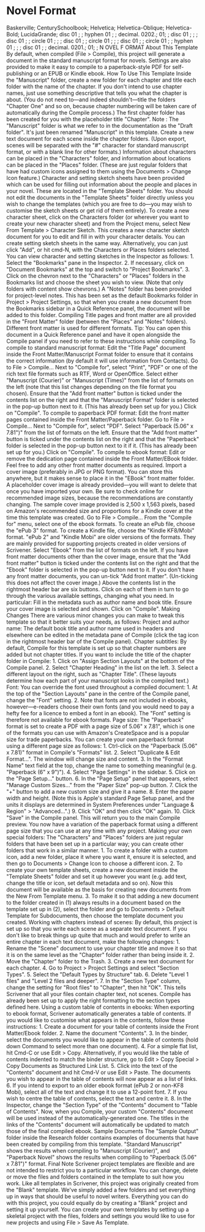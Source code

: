 # Novel Format

Baskerville; CenturySchoolbook; Helvetica; Helvetica-Oblique; Helvetica-Bold; LucidaGrande; disc 01 ; ; hyphen 01 ; ; decimal. 0202.; 01; ; disc 01 ; ; ; disc 01 ; ; circle 01 ; ; ; disc 01 ; ; circle 01 ; ; ; disc 01 ; ; circle 01 ; ; hyphen 01 ; ; ; disc 01 ; ; decimal. 0201.; 01; ; N OVEL F ORMAT About This Template By default, when compiled (File > Compile), this project will generate a document in the standard manuscript format for novels. Settings are also provided to make it easy to compile to a paperback-style PDF for self-publishing or an EPUB or Kindle ebook. How To Use This Template Inside the "Manuscript" folder, create a new folder for each chapter and title each folder with the name of the chapter. If you don't intend to use chapter names, just use something descriptive that tells you what the chapter is about. (You do not need to—and indeed shouldn't—title the folders "Chapter One" and so on, because chapter numbering will be taken care of automatically during the Compile process.) The first chapter folder has been created for you with the placeholder title "Chapter". Note : The "Manuscript" folder is what we refer to in the documentation as the "Draft folder". It's just been renamed "Manuscript" in this template. Create a new text document for each scene inside the chapter folders. (Upon export, scenes will be separated with the "#" character for standard manuscript format, or with a blank line for other formats.) Information about characters can be placed in the "Characters" folder, and information about locations can be placed in the "Places" folder. (These are just regular folders that have had custom icons assigned to them using the Documents > Change Icon feature.) Character and setting sketch sheets have been provided which can be used for filling out information about the people and places in your novel. These are located in the "Template Sheets" folder. You should not edit the documents in the "Template Sheets" folder directly unless you wish to change the templates (which you are free to do—you may wish to customise the sketch sheets or get rid of them entirely). To create a new character sheet, click on the Characters folder (or wherever you want to create your new character sheet) and from the Project menu, select New From Template > Character Sketch. This creates a new character sketch document for you to edit and fill in with your character details. You can create setting sketch sheets in the same way. Alternatively, you can just click "Add", or hit cmd-N, with the Characters or Places folders selected. You can view character and setting sketches in the Inspector as follows: 1. Select the "Bookmarks" pane in the Inspector. 2. If necessary, click on "Document Bookmarks" at the top and switch to "Project Bookmarks". 3. Click on the chevron next to the "Characters" or "Places" folders in the Bookmarks list and choose the sheet you wish to view. (Note that only folders with content show chevrons.) A "Notes" folder has been provided for project-level notes. This has been set as the default Bookmarks folder in Project > Project Settings, so that when you create a new document from the Bookmarks sidebar in a Quick Reference panel, the document will be added to this folder. Compiling Title pages and front matter are all provided in the "Front Matter" folder (between the "Places" and "Notes" folders). Different front matter is used for different formats. Tip: You can open this document in a Quick Reference panel and have it open alongside the Compile panel if you need to refer to these instructions while compiling. To compile to standard manuscript format: Edit the "Title Page" document inside the Front Matter/Manuscript Format folder to ensure that it contains the correct information (by default it will use information from Contacts). Go to File > Compile… Next to "Compile for", select "Print", "PDF" or one of the rich text file formats such as RTF, Word or OpenOffice. Select either "Manuscript (Courier)" or "Manuscript (Times)" from the list of formats on the left (note that this list changes depending on the file format you chosen). Ensure that the "Add front matter" button is ticked under the contents list on the right and that the "Manuscript Format" folder is selected in the pop-up button next to it. (This has already been set up for you.) Click on "Compile". To compile to paperback PDF format: Edit the front matter pages contained inside the Front Matter/Paperback folder. Go to File > Compile… Next to "Compile for", select "PDF". Select "Paperback (5.06" x 7.81")" from the list of formats on the left. Ensure that the "Add front matter" button is ticked under the contents list on the right and that the "Paperback" folder is selected in the pop-up button next to it if it. (This has already been set up for you.) Click on "Compile". To compile to ebook format: Edit or remove the dedication page contained inside the Front Matter/EBook folder. Feel free to add any other front matter documents as required. Import a cover image (preferably in JPG or PNG format). You can store this anywhere, but it makes sense to place it in the "EBook" front matter folder. A placeholder cover image is already provided—you will want to delete that once you have imported your own. Be sure to check online for recommended image sizes, because the recommendations are constantly changing. The sample cover image provided is 2,500 x 1,563 pixels, based on Amazon's recommended size and proportions for a Kindle cover at the time this template was created. Go to File > Compile… From the "Compile for" menu, select one of the ebook formats. To create an ePub file, choose the "ePub 3" format. To create a Kindle file, choose the "Kindle KF8/Mobi" format. "ePub 2" and "Kindle Mobi" are older versions of the formats. They are mainly provided for supporting projects created in older versions of Scrivener. Select "Ebook" from the list of formats on the left. If you have front matter documents other than the cover image, ensure that the "Add front matter" button is ticked under the contents list on the right and that the "Ebook" folder is selected in the pop-up button next to it. If you don't have any front matter documents, you can un-tick "Add front matter". (Un-ticking this does not affect the cover image.) Above the contents list in the rightmost header bar are six buttons. Click on each of them in turn to go through the various available settings, changing what you need. In particular: Fill in the metadata such as author name and book title. Ensure your cover image is selected and shown. Click on "Compile". Making Changes There are various minor changes you can make to tweak this template so that it better suits your needs, as follows: Project and author name: The default book title and author name used in headers and elsewhere can be edited in the metadata pane of Compile (click the tag icon in the rightmost header bar of the Compile panel). Chapter subtitles: By default, Compile for this template is set up so that chapter numbers are added but not chapter titles. If you want to include the title of the chapter folder in Compile: 1. Click on "Assign Section Layouts" at the bottom of the Compile panel. 2. Select "Chapter Heading" in the list on the left. 3. Select a different layout on the right, such as "Chapter Title". (These layouts determine how each part of your manuscript looks in the compiled text.) Font: You can override the font used throughout a compiled document: 1. At the top of the "Section Layouts" pane in the centre of the Compile panel, change the "Font" setting. 2. Note that fonts are not included in ebooks, however—e-readers choose their own fonts (and you would need to pay a hefty fee for a licence to embed a font in an ebook). The "Font" setting is therefore not available for ebook formats. Page size: The "Paperback" format is set to create a PDF with a page size of 5.06" x 7.81", which is one of the formats you can use with Amazon's CreateSpace and is a popular size for trade paperbacks. You can create your own paperback format using a different page size as follows: 1. Ctrl-click on the "Paperback (5.06" x 7.81)" format in Compile's "Formats" list. 2. Select "Duplicate & Edit Format…". The window will change size and content. 3. In the "Format Name" text field at the top, change the name to something meaningful (e.g. "Paperback (6" x 9")"). 4. Select "Page Settings" in the sidebar. 5. Click on the "Page Setup…" button. 6. In the "Page Setup" panel that appears, select "Manage Custom Sizes…" from the "Paper Size" pop-up button. 7. Click the "+" button to add a new custom size and give it a name. 8. Enter the paper width and height. (Note this is Apple's standard Page Setup panel, and the units it displays are determined in System Preferences under "Language & Region" > "Advanced…".) 9. Click "OK" and then click "OK" again. 10. Click "Save" in the Compile panel. This will return you to the main Compile preview. You now have a variation of the paperback format using a different page size that you can use at any time with any project. Making your own special folders: The "Characters" and "Places" folders are just regular folders that have been set up in a particular way; you can create other folders that work in a similar manner. 1. To create a folder with a custom icon, add a new folder, place it where you want it, ensure it is selected, and then go to Documents > Change Icon to choose a different icon. 2. To create your own template sheets, create a new document inside the "Template Sheets" folder and set it up however you want (e.g. add text, change the title or icon, set default metadata and so on). Now this document will be available as the basis for creating new documents from the New From Template menu. 3. To make it so that adding a new document to the folder created in (1) always results in a document based on the template set up in (2), select the folder and go to Documents > Default Template for Subdocuments, then choose the template document you created. Working with chapters instead of scenes: By default, this project is set up so that you write each scene as a separate text document. If you don't like to break things up quite that much and would prefer to write an entire chapter in each text document, make the following changes: 1. Rename the "Scene" document to use your chapter title and move it so that it is on the same level as the "Chapter" folder rather than being inside it. 2. Move the "Chapter" folder to the Trash. 3. Create a new text document for each chapter. 4. Go to Project > Project Settings and select "Section Types". 5. Select the "Default Types by Structure" tab. 6. Delete "Level 1 files" and "Level 2 files and deeper". 7. In the "Section Type" column, change the setting for "Root files" to "Chapter", then hit "OK". This tells Scrivener that all your files contain chapter text, not scenes. Compile has already been set up to apply the right formatting to the section types defined here. Using a custom table of contents in ebooks: When exporting to ebook format, Scrivener automatically generates a table of contents. If you would like to customise what appears in the contents, follow these instructions: 1. Create a document for your table of contents inside the Front Matter/Ebook folder. 2. Name the document "Contents". 3. In the binder, select the documents you would like to appear in the table of contents (hold down Command to select more than one document). 4. For a simple flat list, hit Cmd-C or use Edit > Copy. Alternatively, if you would like the table of contents indented to match the binder structure, go to Edit > Copy Special > Copy Documents as Structured Link List. 5. Click into the text of the "Contents" document and hit Cmd-V or use Edit > Paste. The documents you wish to appear in the table of contents will now appear as a list of links. 6. If you intend to export to an older ebook format (ePub 2 or non-KF8 Mobi), select all of the text and change it to use a 12-point font. 7. If you wish to centre the table of contents, select the text and centre it. 8. In the Inspector, change the "Section Type" of the "Contents" document to "Table of Contents". Now, when you Compile, your custom "Contents" document will be used instead of the automatically-generated one. The titles in the links of the "Contents" document will automatically be updated to match those of the final compiled ebook. Sample Documents The "Sample Output" folder inside the Research folder contains examples of documents that have been created by compiling from this template. "Standard Manuscript" shows the results when compiling to "Manuscript (Courier)", and "Paperback Novel" shows the results when compiling to "Paperback (5.06" x 7.81")" format. Final Note Scrivener project templates are flexible and are not intended to restrict you to a particular workflow. You can change, delete or move the files and folders contained in the template to suit how you work. Like all templates in Scrivener, this project was originally created from the "Blank" template. We've simply added a few folders and set everything up in ways that should be useful to novel writers. Everything you can do with this project, you could equally do by creating a "Blank" project and setting it up yourself. You can create your own templates by setting up a skeletal project with the files, folders and settings you would like to use for new projects and using File > Save As Template.
